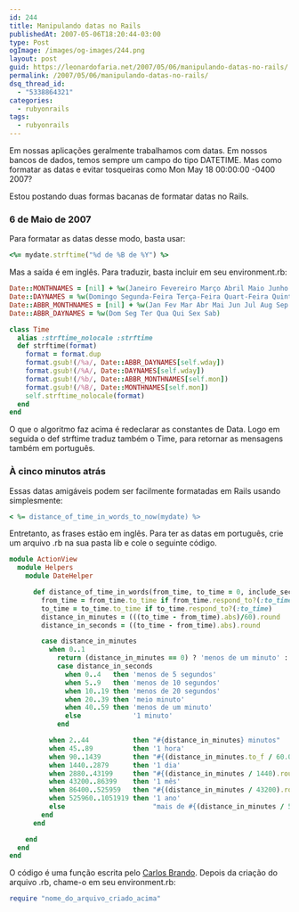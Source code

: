```yaml
---
id: 244
title: Manipulando datas no Rails
publishedAt: 2007-05-06T18:20:44-03:00
type: Post
ogImage: /images/og-images/244.png
layout: post
guid: https://leonardofaria.net/2007/05/06/manipulando-datas-no-rails/
permalink: /2007/05/06/manipulando-datas-no-rails/
dsq_thread_id:
  - "5338864321"
categories:
  - rubyonrails
tags:
  - rubyonrails
---
```

Em nossas aplicações geralmente trabalhamos com datas. Em nossos bancos de dados, temos sempre um campo do tipo DATETIME. Mas como formatar as datas e evitar tosqueiras como Mon May 18 00:00:00 -0400 2007?

Estou postando duas formas bacanas de formatar datas no Rails.

### 6 de Maio de 2007

Para formatar as datas desse modo, basta usar:

```ruby
<%= mydate.strftime("%d de %B de %Y") %>
```

Mas a saída é em inglês. Para traduzir, basta incluir em seu environment.rb:

```ruby
Date::MONTHNAMES = [nil] + %w(Janeiro Fevereiro Março Abril Maio Junho Julho Agosto Setembro Outubro Novembro Dezembro)  
Date::DAYNAMES = %w(Domingo Segunda-Feira Terça-Feira Quart-Feira Quinta-Feira Sexta-Feira Sábado)  
Date::ABBR_MONTHNAMES = [nil] + %w(Jan Fev Mar Abr Mai Jun Jul Aug Sep Out Nov Dez)  
Date::ABBR_DAYNAMES = %w(Dom Seg Ter Qua Qui Sex Sab)

class Time  
  alias :strftime_nolocale :strftime  
  def strftime(format)  
    format = format.dup  
    format.gsub!(/%a/, Date::ABBR_DAYNAMES[self.wday])  
    format.gsub!(/%A/, Date::DAYNAMES[self.wday])  
    format.gsub!(/%b/, Date::ABBR_MONTHNAMES[self.mon])  
    format.gsub!(/%B/, Date::MONTHNAMES[self.mon])  
    self.strftime_nolocale(format)  
  end  
end

```

O que o algoritmo faz acima é redeclarar as constantes de Data. Logo em seguida o def strftime traduz também o Time, para retornar as mensagens também em português.

### À cinco minutos atrás

Essas datas amigáveis podem ser facilmente formatadas em Rails usando simplesmente:

```ruby
< %= distance_of_time_in_words_to_now(mydate) %>
```

Entretanto, as frases estão em inglês. Para ter as datas em português, crie um arquivo .rb na sua pasta lib e cole o seguinte código.

```ruby
module ActionView
  module Helpers
    module DateHelper

      def distance_of_time_in_words(from_time, to_time = 0, include_seconds = false)
        from_time = from_time.to_time if from_time.respond_to?(:to_time)
        to_time = to_time.to_time if to_time.respond_to?(:to_time)
        distance_in_minutes = (((to_time - from_time).abs)/60).round
        distance_in_seconds = ((to_time - from_time).abs).round

        case distance_in_minutes
          when 0..1
            return (distance_in_minutes == 0) ? 'menos de um minuto' : '1 minuto' unless include_seconds
            case distance_in_seconds
              when 0..4   then 'menos de 5 segundos'
              when 5..9   then 'menos de 10 segundos'
              when 10..19 then 'menos de 20 segundos'
              when 20..39 then 'meio minuto'
              when 40..59 then 'menos de um minuto'
              else             '1 minuto'
            end

          when 2..44           then "#{distance_in_minutes} minutos"
          when 45..89          then '1 hora'
          when 90..1439        then "#{(distance_in_minutes.to_f / 60.0).round} horas"
          when 1440..2879      then '1 dia'
          when 2880..43199     then "#{(distance_in_minutes / 1440).round} dias"
          when 43200..86399    then '1 mês'
          when 86400..525959   then "#{(distance_in_minutes / 43200).round} meses"
          when 525960..1051919 then '1 ano'
          else                      "mais de #{(distance_in_minutes / 525960).round} anos"
        end
      end

    end
  end
end

```

O código é uma função escrita pelo [Carlos Brando](http://www.nomedojogo.com/2007/04/15/datas-amigveis-em-portugus/). Depois da criação do arquivo .rb, chame-o em seu environment.rb:

```ruby
require "nome_do_arquivo_criado_acima"
```
